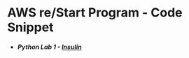 # AWS re/Start Program - Code Snippet

- ##### Python Lab 1 - [Insulin](https://github.com/EllieChen-Git/reStart/blob/master/Insulin.py)
